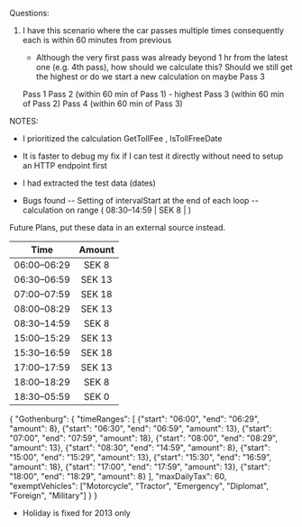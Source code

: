 
Questions:
1) I have this scenario where the car passes multiple times consequently each is within 60 minutes from previous
	- Although the very first pass was already beyond 1 hr from the latest one (e.g. 4th pass), how should we calculate this? Should we still get the highest or do we start a new calculation on maybe Pass 3
	
	Pass 1 
	Pass 2 (within 60 min of Pass 1) - highest
	Pass 3 (within 60 min of Pass 2) 
	Pass 4 (within 60 min of Pass 3)
	









NOTES:

- I prioritized the calculation GetTollFee , IsTollFreeDate
- It is faster to debug my fix if I can test it directly without need to setup an HTTP endpoint first
- I had extracted the test data (dates)


- Bugs found
-- Setting of intervalStart at the end of each loop
-- calculation on range ( 08:30–14:59 | SEK 8  | )


Future Plans, put these data in an external source instead.

| Time        | Amount |
| ----------- | :----: |
| 06:00–06:29 | SEK 8  |
| 06:30–06:59 | SEK 13 |
| 07:00–07:59 | SEK 18 |
| 08:00–08:29 | SEK 13 |
| 08:30–14:59 | SEK 8  |
| 15:00–15:29 | SEK 13 |
| 15:30–16:59 | SEK 18 |
| 17:00–17:59 | SEK 13 |
| 18:00–18:29 | SEK 8  |
| 18:30–05:59 | SEK 0  |

{
    "Gothenburg": {
        "timeRanges": [
            {"start": "06:00", "end": "06:29", "amount": 8},
            {"start": "06:30", "end": "06:59", "amount": 13},
            {"start": "07:00", "end": "07:59", "amount": 18},
            {"start": "08:00", "end": "08:29", "amount": 13},
            {"start": "08:30", "end": "14:59", "amount": 8},
            {"start": "15:00", "end": "15:29", "amount": 13},
            {"start": "15:30", "end": "16:59", "amount": 18},
            {"start": "17:00", "end": "17:59", "amount": 13},
            {"start": "18:00", "end": "18:29", "amount": 8}
        ],
        "maxDailyTax": 60,
        "exemptVehicles": ["Motorcycle", "Tractor", "Emergency", "Diplomat", "Foreign", "Military"]
    }
}

- Holiday is fixed for 2013 only
